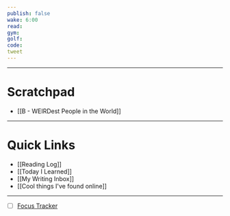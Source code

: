 ```yaml
---
publish: false
wake: 6:00
read: 
gym:
golf:
code:
tweet
---
```

***
# Scratchpad
- [[B - WEIRDest People in the World]]



---
# Quick Links
- [[Reading Log]]
- [[Today I Learned]]
- [[My Writing Inbox]]
- [[Cool things I've found online]]

***
- [ ] [Focus Tracker](https://docs.google.com/spreadsheets/d/18ZL9CSRxE2z7pTKcaPGe3749GMO9Ov2UjVsRMQqShBk/edit#gid=696776801)